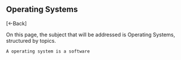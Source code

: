 ## Operating Systems
[<-Back]

On this page, the subject that will be addressed is Operating Systems, structured by topics.

	A operating system is a software





[Back]: ./ 
